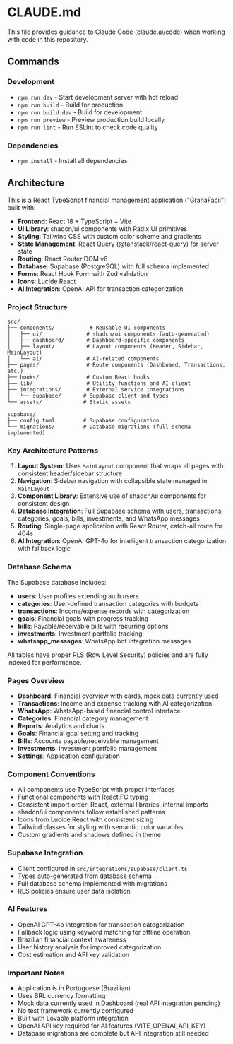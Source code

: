 # CLAUDE.md

This file provides guidance to Claude Code (claude.ai/code) when working with code in this repository.

## Commands

### Development
- `npm run dev` - Start development server with hot reload
- `npm run build` - Build for production 
- `npm run build:dev` - Build for development
- `npm run preview` - Preview production build locally
- `npm run lint` - Run ESLint to check code quality

### Dependencies
- `npm install` - Install all dependencies

## Architecture

This is a React TypeScript financial management application ("GranaFacil") built with:

- **Frontend**: React 18 + TypeScript + Vite
- **UI Library**: shadcn/ui components with Radix UI primitives
- **Styling**: Tailwind CSS with custom color scheme and gradients
- **State Management**: React Query (@tanstack/react-query) for server state
- **Routing**: React Router DOM v6
- **Database**: Supabase (PostgreSQL) with full schema implemented
- **Forms**: React Hook Form with Zod validation
- **Icons**: Lucide React
- **AI Integration**: OpenAI API for transaction categorization

### Project Structure

```
src/
├── components/           # Reusable UI components
│   ├── ui/              # shadcn/ui components (auto-generated)
│   ├── dashboard/       # Dashboard-specific components
│   ├── layout/          # Layout components (Header, Sidebar, MainLayout)
│   └── ai/              # AI-related components
├── pages/               # Route components (Dashboard, Transactions, etc.)
├── hooks/               # Custom React hooks
├── lib/                 # Utility functions and AI client
├── integrations/        # External service integrations
│   └── supabase/       # Supabase client and types
└── assets/             # Static assets

supabase/
├── config.toml         # Supabase configuration
└── migrations/         # Database migrations (full schema implemented)
```

### Key Architecture Patterns

1. **Layout System**: Uses `MainLayout` component that wraps all pages with consistent header/sidebar structure
2. **Navigation**: Sidebar navigation with collapsible state managed in `MainLayout`
3. **Component Library**: Extensive use of shadcn/ui components for consistent design
4. **Database Integration**: Full Supabase schema with users, transactions, categories, goals, bills, investments, and WhatsApp messages
5. **Routing**: Single-page application with React Router, catch-all route for 404s
6. **AI Integration**: OpenAI GPT-4o for intelligent transaction categorization with fallback logic

### Database Schema

The Supabase database includes:

- **users**: User profiles extending auth.users
- **categories**: User-defined transaction categories with budgets
- **transactions**: Income/expense records with categorization
- **goals**: Financial goals with progress tracking
- **bills**: Payable/receivable bills with recurring options
- **investments**: Investment portfolio tracking
- **whatsapp_messages**: WhatsApp bot integration messages

All tables have proper RLS (Row Level Security) policies and are fully indexed for performance.

### Pages Overview

- **Dashboard**: Financial overview with cards, mock data currently used
- **Transactions**: Income and expense tracking with AI categorization
- **WhatsApp**: WhatsApp-based financial control interface
- **Categories**: Financial category management
- **Reports**: Analytics and charts
- **Goals**: Financial goal setting and tracking
- **Bills**: Accounts payable/receivable management
- **Investments**: Investment portfolio management
- **Settings**: Application configuration

### Component Conventions

- All components use TypeScript with proper interfaces
- Functional components with React.FC typing
- Consistent import order: React, external libraries, internal imports
- shadcn/ui components follow established patterns
- Icons from Lucide React with consistent sizing
- Tailwind classes for styling with semantic color variables
- Custom gradients and shadows defined in theme

### Supabase Integration

- Client configured in `src/integrations/supabase/client.ts`
- Types auto-generated from database schema
- Full database schema implemented with migrations
- RLS policies ensure user data isolation

### AI Features

- OpenAI GPT-4o integration for transaction categorization
- Fallback logic using keyword matching for offline operation
- Brazilian financial context awareness
- User history analysis for improved categorization
- Cost estimation and API key validation

### Important Notes

- Application is in Portuguese (Brazilian)
- Uses BRL currency formatting
- Mock data currently used in Dashboard (real API integration pending)
- No test framework currently configured
- Built with Lovable platform integration
- OpenAI API key required for AI features (VITE_OPENAI_API_KEY)
- Database migrations are complete but API integration still needed